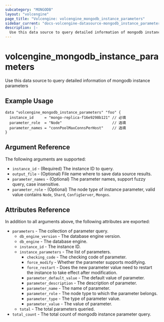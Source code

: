 ```yaml
---
subcategory: "MONGODB"
layout: "volcengine"
page_title: "Volcengine: volcengine_mongodb_instance_parameters"
sidebar_current: "docs-volcengine-datasource-mongodb_instance_parameters"
description: |-
  Use this data source to query detailed information of mongodb instance parameters
---
```

# volcengine_mongodb_instance_parameters
Use this data source to query detailed information of mongodb instance parameters
## Example Usage
```hcl
data "volcengine_mongodb_instance_parameters" "foo" {
  instance_id     = "mongo-replica-f16e9298b121" // 必填
  parameter_role  = "Node"                       // 选填
  parameter_names = "connPoolMaxConnsPerHost"    // 选填
}
```
## Argument Reference
The following arguments are supported:
* `instance_id` - (Required) The instance ID to query.
* `output_file` - (Optional) File name where to save data source results.
* `parameter_names` - (Optional) The parameter names, support fuzzy query, case insensitive.
* `parameter_role` - (Optional) The node type of instance parameter, valid value contains `Node`, `Shard`, `ConfigServer`, `Mongos`.

## Attributes Reference
In addition to all arguments above, the following attributes are exported:
* `parameters` - The collection of parameter query.
    * `db_engine_version` - The database engine version.
    * `db_engine` - The database engine.
    * `instance_id` - The instance ID.
    * `instance_parameters` - The list of parameters.
        * `checking_code` - The checking code of parameter.
        * `force_modify` - Whether the parameter supports modifying.
        * `force_restart` - Does the new parameter value need to restart the instance to take effect after modification.
        * `parameter_default_value` - The default value of parameter.
        * `parameter_description` - The description of parameter.
        * `parameter_name` - The name of parameter.
        * `parameter_role` - The node type to which the parameter belongs.
        * `parameter_type` - The type of parameter value.
        * `parameter_value` - The value of parameter.
    * `total` - The total parameters queried.
* `total_count` - The total count of mongodb instance parameter query.


